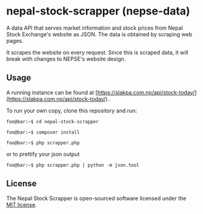 # nepal-stock-scrapper (nepse-data)
A data API that serves market information and stock prices from Nepal Stock Exchange's website as JSON. The data is obtained by scraping web pages.

It scrapes the website on every request. Since this is scraped data, it will break with changes to NEPSE's website design. 

## Usage

A running instance can be found at [https://slakpa.com.np/api/stock-today/](https://slakpa.com.np/api/stock-today/) .

To run your own copy, clone this repository and run:

```console
foo@bar:~$ cd nepal-stock-scrapper
```

```console
foo@bar:~$ composer install
```

```console
foo@bar:~$ php scrapper.php
```
or to prettify your json output
```console
foo@bar:~$ php scrapper.php | python -m json.tool
```

## License

The Nepal Stock Scrapper is open-sourced software licensed under the [MIT license](http://opensource.org/licenses/MIT).
